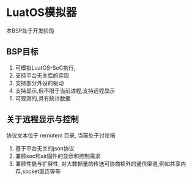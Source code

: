 # LuatOS模拟器

本BSP处于开发阶段

## BSP目标

1. 可模拟LuatOS-SoC执行, 
2. 支持平台无关库的实现
3. 支持部分外设的驱动
4. 支持显示,但不限于当前进程,支持远程显示
5. 可观测的,具有统计数据

## 关于远程显示与控制

协议文本位于 remotem 目录, 当前处于讨论稿

1. 基于平台无关的json协议
2. 兼顾soc和air固件的显示和控制需求
3. 兼顾性能与扩展性, 对大数据量的传送可协商额外的通信渠道,例如共享内存,socket直连等等

